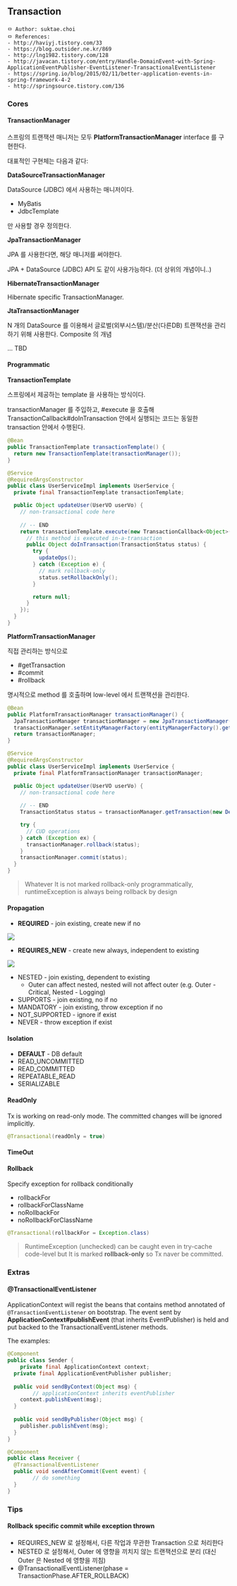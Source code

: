 ## Transaction

```
ㅁ Author: suktae.choi
ㅁ References:
- http://haviyj.tistory.com/33
- https://blog.outsider.ne.kr/869
- http://lng1982.tistory.com/128
- http://javacan.tistory.com/entry/Handle-DomainEvent-with-Spring-ApplicationEventPublisher-EventListener-TransactionalEventListener
- https://spring.io/blog/2015/02/11/better-application-events-in-spring-framework-4-2
- http://springsource.tistory.com/136
```

### Cores

#### TransactionManager

스프링의 트랜잭션 매니저는 모두 **PlatformTransactionManager** interface 를 구현한다.

대표적인 구현체는 다음과 같다:

**DataSourceTransactionManager**

DataSource (JDBC) 에서 사용하는 매니저이다. 

- MyBatis
- JdbcTemplate

만 사용할 경우 정의한다.

**JpaTransactionManager**

JPA 를 사용한다면, 해당 매니저를 써야한다.

JPA + DataSource (JDBC) API 도 같이 사용가능하다. (더 상위의 개념이니..)

**HibernateTransactionManager**

Hibernate specific TransactionManager.

**JtaTransactionManager**

N 개의 DataSource 를 이용해서 글로벌(외부시스템)/분산(다른DB) 트랜잭션을 관리하기 위해 사용한다. Composite 의 개념

... TBD

#### Programmatic

**TransactionTemplate**

스프링에서 제공하는 template 을 사용하는 방식이다.

transactionManager 를 주입하고, #execute 을 호출해 TransactionCallback#doInTransaction 안에서 실행되는 코드는 동일한 transaction 안에서 수행된다.

```java
@Bean
public TransactionTemplate transactionTemplate() {
  return new TransactionTemplate(transactionManager());
}

@Service
@RequiredArgsConstructor
public class UserServiceImpl implements UserService {
  private final TransactionTemplate transactionTemplate;

  public Object updateUser(UserVO userVo) {
    // non-transactional code here
    
    // -- END
    return transactionTemplate.execute(new TransactionCallback<Object>() {
      // this method is executed in-a-transaction
      public Object doInTransaction(TransactionStatus status) {
        try {
          updateOps();
        } catch (Exception e) { 
          // mark rollback-only
          status.setRollbackOnly();
        }

        return null;
      }
    });
  }
}
```

**PlatformTransactionManager**

직접 관리하는 방식으로

- \#getTransaction
- \#commit
- \#rollback

명시적으로 method 를 호출하며 low-level 에서 트랜잭션을 관리한다.

```java
@Bean
public PlatformTransactionManager transactionManager() {
  JpaTransactionManager transactionManager = new JpaTransactionManager();
  transactionManager.setEntityManagerFactory(entityManagerFactory().getObject());
  return transactionManager;
}

@Service
@RequiredArgsConstructor
public class UserServiceImpl implements UserService {
  private final PlatformTransactionManager transactionManager;

  public Object updateUser(UserVO userVo) {
    // non-transactional code here
    
    // -- END
    TransactionStatus status = transactionManager.getTransaction(new DefaultTransactionDefinition());

    try {
      // CUD operations
    } catch (Exception ex) {
      transactionManager.rollback(status);
    }
    transactionManager.commit(status);
  }
}
```

> Whatever It is not marked rollback-only programmatically, runtimeException is always being rollback by design

#### Propagation

- **REQUIRED** - join existing, create new if no

<img src="images/x1134407086.gif.pagespeed.ic.NDodWWj_K8.png">

- **REQUIRES_NEW** - create new always, independent to existing

<img src="images/x1025204939.gif.pagespeed.ic.qc3nIvzXgN.png">

- NESTED - join existing, dependent to existing
  - Outer can affect nested, nested will not affect outer (e.g. Outer - Critical, Nested - Logging)
- SUPPORTS - join existing, no if no
- MANDATORY - join existing, throw exception if no
- NOT_SUPPORTED - ignore if exist
- NEVER - throw exception if exist

#### Isolation

- **DEFAULT** - DB default
- READ_UNCOMMITTED
- READ_COMMITTED
- REPEATABLE_READ
- SERIALIZABLE

#### ReadOnly

Tx is working on read-only mode. The committed changes will be ignored implicitly.

```java
@Transactional(readOnly = true)
```

#### TimeOut

#### Rollback

Specify exception for rollback conditionally

- rollbackFor
- rollbackForClassName
- noRollbackFor
- noRollbackForClassName

```java
@Transactional(rollbackFor = Exception.class)
```

> RuntimeException (unchecked) can be caught even in try-cache code-level but It is marked **rollback-only** so Tx naver be committed.

### Extras

#### @TransactionalEventListener

ApplicationContext will regist the beans that contains method annotated of `@TransactionEventListener` on bootstrap. The event sent by **ApplicationContext#publishEvent** (that inherits EventPublisher) is held and put backed to the TransactionalEventListener methods.

The examples:

```java
@Component
public class Sender {
	private final ApplicationContext context;
  private final ApplicationEventPublisher publisher;
  
  public void sendByContext(Object msg) {
		// applicationContext inherits eventPublisher
    context.publishEvent(msg);
  }
  
  public void sendByPublisher(Object msg) {
    publisher.publishEvent(msg);
  }
}

@Component
public class Receiver {
  @TransactionalEventListener
  public void sendAfterCommit(Event event) {
		// do something
  }
}
```

### Tips

#### Rollback specific commit while exception thrown

- REQUIRES_NEW 로 설정해서, 다른 작업과 무관한 Transaction 으로 처리한다
- NESTED 로 설정해서, Outer 에 영향을 끼치지 않는 트랜잭션으로 분리 (대신 Outer 은 Nested 에 영향을 끼침)
- @TransactionalEventListener(phase = TransactionPhase.AFTER_ROLLBACK)

### 

